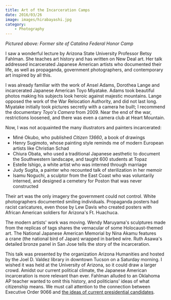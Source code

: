 ```yaml
---
title: Art of the Incarceration Camps
date: 2016/03/26
image: images/hirabayashi.jpg
category:
    - Photography
---
```


_Pictured above: Former site of Catalina Federal Honor Camp_

I saw a wonderful lecture by Arizona State University Professor Betsy Fahlman. She teaches art history and has written on New Deal art. Her talk addressed incarcerated Japanese American artists who documented their life, as well as propaganda, government photographers, and contemporary art inspired by all this.

I was already familiar with the work of Ansel Adams, Dorothea Lange and incarcerated Japanese American Toyo Miyatake. Adams took beautiful photos making his subjects look heroic against majestic mountains. Lange opposed the work of the War Relocation Authority, and did not last long. Miyatake initially took pictures secretly with a camera he built; I recommend the documentary _Toyo's Camera_ from 2009. Near the end of the war, restrictions loosened, and there was even a camera club at Heart Mountain.

Now, I was not acquainted the many illustrators and painters incarcerated:

-   Miné Okubo, who published _Citizen 13660_, a book of drawings
-   Henry Sugimoto, whose painting style reminds me of modern European artists like Christian Schad
-   Chiura Obata, who used a traditional Japanese aesthetic to document the Southwestern landscape, and taught 600 students at Topaz
-   Estelle Ishigo, a white artist who was interned through marriage
-   Judy Sugita, a painter who recounted talk of sterilization in her memoir
-   Isamu Noguchi, a sculptor from the East Coast who was voluntarily interned, and designed a cemetery for Poston that was never constructed

Their art was the only imagery the government could not control. White photographers documented smiling individuals. Propaganda posters had racist caricatures, even those by Lew Davis who created posters with African American soldiers for Arizona's Ft. Huachuca.

The modern artists' work was moving. Wendy Maruyama's sculptures made from the replicas of tags shares the vernacular of some Holocaust-themed art. The National Japanese American Memorial by Nina Akamu features a crane (the national bird of Japan) wrapped in barbed wire. Ruth Asawa's detailed bronze panel in San Jose tells the story of the incarceration.

This talk was presented by the organization Arizona Humanities and hosted by the Joel D. Valdez library in downtown Tucson on a Saturday morning. I wished it was held at the University of Arizona, so it could draw a larger crowd. Amidst our current political climate, the Japanese American incarceration is more relevant than ever. Fahlman alluded to an Oklahoma AP teacher wanted to omit this history, and politicians' ideas of what citizenship means. We must call attention to the connection between Executive Order 9066 and [the ideas of current presidential candidates](http://thehill.com/blogs/floor-action/house/274067-dem-compares-cruz-call-for-patrolling-muslim-neighborhoods-to).
